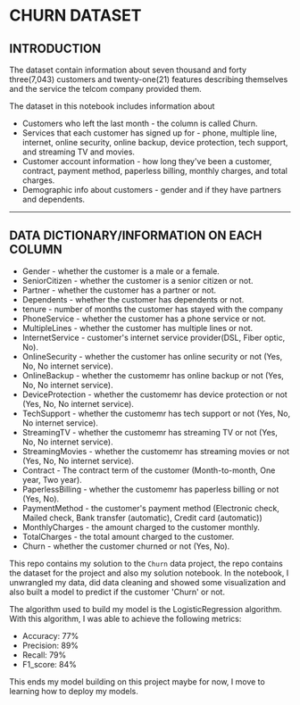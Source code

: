 # **CHURN DATASET**

## **INTRODUCTION**

The dataset contain information about seven thousand and forty three(7,043) customers and twenty-one(21) features describing themselves and the service the telcom company provided them.

The dataset in this notebook includes information about
- Customers who left the last month - the column is called Churn.
- Services that each customer has signed up for - phone, multiple line, internet, online security, online backup, device protection, tech support, and streaming TV and movies.
- Customer account information - how long they've been a customer, contract, payment method, paperless billing, monthly charges, and total charges.
- Demographic info about customers - gender and if they have partners and dependents.

___

## **DATA DICTIONARY/INFORMATION ON EACH COLUMN**

- Gender - whether the customer is a male or a female.
- SeniorCitizen - whether the customer is a senior citizen or not.
- Partner - whether the customer has a partner or not.
- Dependents - whether the customer has dependents or not.
- tenure - number of months the customer has stayed with the company
- PhoneService - whether the customer has a phone service or not.
- MultipleLines - whether the customer has multiple lines or not.
- InternetService - customer's internet service provider(DSL, Fiber optic, No).
- OnlineSecurity - whether the customer has online security or not (Yes, No, No internet service).
- OnlineBackup - whether the customemr has online backup or not (Yes, No, No internet service).
- DeviceProtection - whether the customemr has device protection or not (Yes, No, No internet service).
- TechSupport - whether the customemr has tech support or not (Yes, No, No internet service).
- StreamingTV - whether the customemr has streaming TV or not (Yes, No, No internet service).
- StreamingMovies - whether the customemr has streaming movies or not (Yes, No, No internet service).
- Contract - The contract term of the customer (Month-to-month, One year, Two year).
- PaperlessBilling - whether the customemr has paperless billing or not (Yes, No).
- PaymentMethod - the customer's payment method (Electronic check, Mailed check, Bank transfer (automatic), Credit card (automatic))
- MonthlyCharges - the amount charged to the customer monthly.
- TotalCharges - the total amount charged to the customer.
- Churn - whether the customer churned or not (Yes, No).

This repo contains my solution to the `Churn` data project, the repo contains the dataset for the project and also my solution notebook. In the notebook, I unwrangled my data, did data cleaning and showed some visualization and also built a model to predict if the customer 'Churn' or not.

The algorithm used to build my model is the LogisticRegression algorithm. With this algorithm, I was able to achieve the following metrics:
- Accuracy: 77%
- Precision: 89%
- Recall: 79%
- F1_score: 84%


This ends my model building on this project maybe for now, I move to learning how to deploy my models.